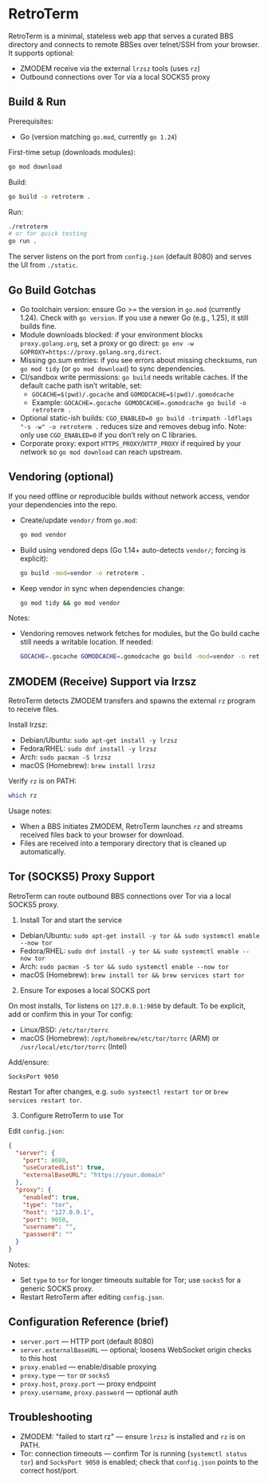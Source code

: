 # RetroTerm

RetroTerm is a minimal, stateless web app that serves a curated BBS directory and connects to remote BBSes over telnet/SSH from your browser. It supports optional:

- ZMODEM receive via the external `lrzsz` tools (uses `rz`)
- Outbound connections over Tor via a local SOCKS5 proxy

## Build & Run

Prerequisites:

- Go (version matching `go.mod`, currently `go 1.24`)

First-time setup (downloads modules):

```bash
go mod download
```

Build:

```bash
go build -o retroterm .
```

Run:

```bash
./retroterm
# or for quick testing
go run .
```

The server listens on the port from `config.json` (default 8080) and serves the UI from `./static`.


## Go Build Gotchas

- Go toolchain version: ensure Go >= the version in `go.mod` (currently 1.24). Check with `go version`. If you use a newer Go (e.g., 1.25), it still builds fine.
- Module downloads blocked: if your environment blocks `proxy.golang.org`, set a proxy or go direct: `go env -w GOPROXY=https://proxy.golang.org,direct`.
- Missing go.sum entries: if you see errors about missing checksums, run `go mod tidy` (or `go mod download`) to sync dependencies.
- CI/sandbox write permissions: `go build` needs writable caches. If the default cache path isn’t writable, set:
  - `GOCACHE=$(pwd)/.gocache` and `GOMODCACHE=$(pwd)/.gomodcache`
  - Example: `GOCACHE=.gocache GOMODCACHE=.gomodcache go build -o retroterm .`
- Optional static-ish builds: `CGO_ENABLED=0 go build -trimpath -ldflags "-s -w" -o retroterm .` reduces size and removes debug info. Note: only use `CGO_ENABLED=0` if you don’t rely on C libraries.
- Corporate proxy: export `HTTPS_PROXY`/`HTTP_PROXY` if required by your network so `go mod download` can reach upstream.

## Vendoring (optional)

If you need offline or reproducible builds without network access, vendor your dependencies into the repo.

- Create/update `vendor/` from `go.mod`:
  
  ```bash
  go mod vendor
  ```

- Build using vendored deps (Go 1.14+ auto-detects `vendor/`; forcing is explicit):
  
  ```bash
  go build -mod=vendor -o retroterm .
  ```

- Keep vendor in sync when dependencies change:
  
  ```bash
  go mod tidy && go mod vendor
  ```

Notes:

- Vendoring removes network fetches for modules, but the Go build cache still needs a writable location. If needed:
  
  ```bash
  GOCACHE=.gocache GOMODCACHE=.gomodcache go build -mod=vendor -o retroterm .
  ```


## ZMODEM (Receive) Support via lrzsz

RetroTerm detects ZMODEM transfers and spawns the external `rz` program to receive files.

Install lrzsz:

- Debian/Ubuntu: `sudo apt-get install -y lrzsz`
- Fedora/RHEL: `sudo dnf install -y lrzsz`
- Arch: `sudo pacman -S lrzsz`
- macOS (Homebrew): `brew install lrzsz`

Verify `rz` is on PATH:

```bash
which rz
```

Usage notes:

- When a BBS initiates ZMODEM, RetroTerm launches `rz` and streams received files back to your browser for download.
- Files are received into a temporary directory that is cleaned up automatically.


## Tor (SOCKS5) Proxy Support

RetroTerm can route outbound BBS connections over Tor via a local SOCKS5 proxy.

1) Install Tor and start the service

- Debian/Ubuntu: `sudo apt-get install -y tor && sudo systemctl enable --now tor`  
- Fedora/RHEL: `sudo dnf install -y tor && sudo systemctl enable --now tor`  
- Arch: `sudo pacman -S tor && sudo systemctl enable --now tor`  
- macOS (Homebrew): `brew install tor && brew services start tor`

2) Ensure Tor exposes a local SOCKS port

On most installs, Tor listens on `127.0.0.1:9050` by default. To be explicit, add or confirm this in your Tor config:

- Linux/BSD: `/etc/tor/torrc`
- macOS (Homebrew): `/opt/homebrew/etc/tor/torrc` (ARM) or `/usr/local/etc/tor/torrc` (Intel)

Add/ensure:

```
SocksPort 9050
```

Restart Tor after changes, e.g. `sudo systemctl restart tor` or `brew services restart tor`.

3) Configure RetroTerm to use Tor

Edit `config.json`:

```json
{
  "server": {
    "port": 8080,
    "useCuratedList": true,
    "externalBaseURL": "https://your.domain"  
  },
  "proxy": {
    "enabled": true,
    "type": "tor",
    "host": "127.0.0.1",
    "port": 9050,
    "username": "",
    "password": ""
  }
}
```

Notes:

- Set `type` to `tor` for longer timeouts suitable for Tor; use `socks5` for a generic SOCKS proxy.
- Restart RetroTerm after editing `config.json`.


## Configuration Reference (brief)

- `server.port` — HTTP port (default 8080)
- `server.externalBaseURL` — optional; loosens WebSocket origin checks to this host
- `proxy.enabled` — enable/disable proxying
- `proxy.type` — `tor` or `socks5`
- `proxy.host`, `proxy.port` — proxy endpoint
- `proxy.username`, `proxy.password` — optional auth


## Troubleshooting

- ZMODEM: "failed to start rz" — ensure `lrzsz` is installed and `rz` is on PATH.
- Tor: connection timeouts — confirm Tor is running (`systemctl status tor`) and `SocksPort 9050` is enabled; check that `config.json` points to the correct host/port.
